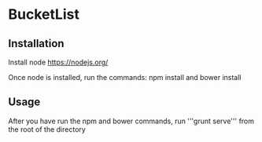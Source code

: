 # BucketList

## Installation

Install node https://nodejs.org/

Once node is installed, run the commands: npm install and bower install

## Usage

After you have run the npm and bower commands, run '''grunt serve''' from the root of the directory